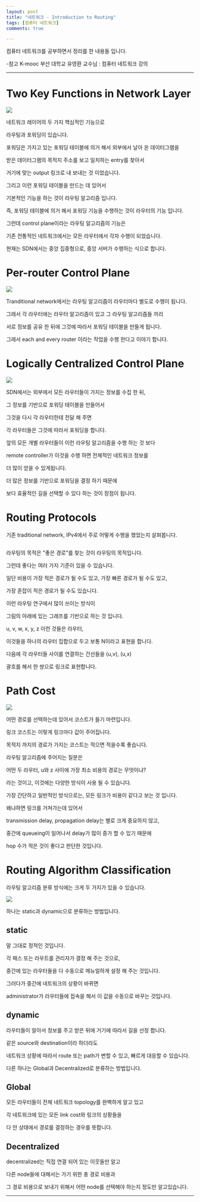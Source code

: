 ```yaml
---
layout: post
title: "네트워크 - Introduction to Routing"
tags: [컴퓨터 네트워크]
comments: true

---
```


컴퓨터 네트워크를 공부하면서 정리를 한 내용들 입니다.

-참고 K-mooc 부산 대학교 유영환 교수님 : 컴퓨터 네트워크 강의

---

# Two Key Functions in Network Layer

<img src="https://raw.githubusercontent.com/junghyun100/junghyun100.github.io/master/images/1223/two%20key%20functions%20in%20Network%20Layer.PNG">

네트워크 레이어의 두 가지 핵심적인 기능으로

라우팅과 포워딩이 있습니다. 

포워딩은 가지고 있는 포워딩 테이블에 의거 해서 외부에서 날아 온 데이터그램을 

받은 데이터그램의 목적지 주소를 보고 일치하는 entry를 찾아서 

거기에 맞는 output 링크로 내 보내는 것 이었습니다.

그리고 이런 포워딩 테이블을 만드는 데 있어서

기본적인 기능을 하는 것이 라우팅 알고리즘 입니다.

즉, 포워딩 테이블에 의거 해서 포워딩 기능을 수행하는 것이 라우터의 기능 입니다.

그런데 control plane이라는 라우팅 알고리즘의 기능은 

기존 전통적인 네트워크에서는 모든 라우터에서 각자 수행이 되었습니다.

현재는 SDN에서는 중앙 집중형으로, 중앙 서버가 수행하는 식으로 합니다.

# Per-router Control Plane

<img src="https://raw.githubusercontent.com/junghyun100/junghyun100.github.io/master/images/1223/Per-router%20Control%20Plane.PNG">

Tranditional network에서는 라우팅 알고리즘이 라우터마다 별도로 수행이 됩니다.

그래서 각 라우터에는 라우터 알고리즘이 있고 그 라우팅 알고리즘들 끼리 

서로 정보를 공유 한 뒤에 그것에 따라서 포워딩 테이블을 만들게 됩니다.

그래서 each and every router 이라는 작업을 수행 한다고 이야기 합니다.

# Logically Centralized Control Plane

<img src="https://raw.githubusercontent.com/junghyun100/junghyun100.github.io/master/images/1223/Logically%20Centralized%20Control%20Plane.PNG">

SDN에서는 외부에서 모든 라우터들이 가지는 정보를 수집 한 뒤,

그 정보를 기반으로 포워딩 테이블을 만들어서 

그것을 다시 각 라우터한테 전달 해 주면 

각 라우터들은 그것에 따라서 포워딩을 합니다.

앞의 모든 개별 라우터들이 이런 라우팅 알고리즘을 수행 하는 것 보다 

remote controller가 이것을 수행 하면 전체적인 네트워크 정보를 

더 많이 얻을 수 있게됩니다.

더 많은 정보를 기반으로 포워딩을 결정 하기 때문에

보다 효율적인 길을 선택할 수 있다 하는 것이 장점이 됩니다.

# Routing Protocols

기존 traditional network, IPv4에서 주로 어떻게 수행을 했었는지 살펴봅니다.

<img src="">

라우팅의 목적은 "좋은 경로"를 찾는 것이 라우팅의 목적입니다. 

그런데 좋다는 여러 가지 기준이 있을 수 있습니다.

일단 비용이 가장 적은 경로가 될 수도 있고, 가장 빠른 경로가 될 수도 있고, 

가장 혼잡이 적은 경로가 될 수도 있습니다.

이런 라우팅 연구에서 많이 쓰이는 방식이 

그림의 아래에 있는 그래프를 기반으로 하는 것 입니다. 

u, v, w, x, y, z 이런 것들은 라우터, 

이것들을 하나의 라우터 집합으로 두고 보통 N이라고 표현을 합니다.

다음에 각 라우터들 사이를 연결하는 간선들을 (u,v), (u,x) 

괄호를 해서 한 쌍으로 링크로 표현합니다.

# Path Cost

<img src="https://raw.githubusercontent.com/junghyun100/junghyun100.github.io/master/images/1223/Path%20Cost.PNG">

어떤 경로를 선택하는데 있어서 코스트가 들기 마련입니다.

링크 코스트는 이렇게 링크마다 값이 주어집니다.

목적지 까지의 경로가 가지는 코스트는 적으면 적을수록 좋습니다.

라우팅 알고리즘에 주어지는 질문은

어떤 두 라우터, u와 z 사이에 가장 최소 비용의 경로는 무엇이냐?

라는 것이고, 이것에는 다양한 방식이 사용 될 수 있습니다.

가장 간단하고 일반적인 방식으로는, 모든 링크가 비용이 같다고 보는 것 입니다.

왜냐하면 링크를 거쳐가는데 있어서 

transmission delay, propagation delay는 별로 크게 중요하지 않고, 

중간에 queueing이 일어나서 delay가 많이 증가 할 수 있기 때문에 

hop 수가 적은 것이 좋다고 판단한 것입니다.

# Routing Algorithm Classification

라우팅 알고리즘 분류 방식에는 크게 두 가지가 있을 수 있습니다.

<img src="https://github.com/junghyun100/junghyun100.github.io/blob/master/images/1223/Routing%20Algorithm%20classification.PNG">

하나는 static과 dynamic으로 분류하는 방법입니다.

## static

말 그대로 정적인 것입니다.

각 패스 또는 라우트를 관리자가 결정 해 주는 것으로,

중간에 있는 라우터들을 다 수동으로 메뉴얼하게 설정 해 주는 것입니다.

그러다가 중간에 네트워크의 상황이 바뀌면 

administrator가 라우터들에 접속을 해서 이 값을 수동으로 바꾸는 것입니다.

## dynamic 

라우터들이 알아서 정보를 주고 받은 뒤에 거기에 따라서 길을 선정 합니다.

같은 source와 destination이라 하더라도 

네트워크 상황에 따라서 route 또는 path가 변할 수 있고, 빠르게 대응할 수 있습니다.

다른 하나는 Global과 Decentralized로 분류하는 방법입니다.

## Global

모든 라우터들이 전체 네트워크 topology를 완벽하게 알고 있고 

각 네트워크에 있는 모든 link cost와 링크의 상황들을 

다 안 상태에서 경로를 결정하는 경우를 뜻합니다.

## Decentralized

decentralized는 직접 연결 되어 있는 이웃들만 알고 

다른 node들에 대해서는 가기 위한 총 경로 비용과 

그 경로 비용으로 보내기 위해서 어떤 node를 선택해야 하는지 정도만 알고있습니다.


---
